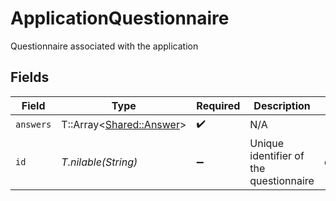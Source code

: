 # ApplicationQuestionnaire

Questionnaire associated with the application


## Fields

| Field                                                     | Type                                                      | Required                                                  | Description                                               | Example                                                   |
| --------------------------------------------------------- | --------------------------------------------------------- | --------------------------------------------------------- | --------------------------------------------------------- | --------------------------------------------------------- |
| `answers`                                                 | T::Array<[Shared::Answer](../../models/shared/answer.md)> | :heavy_check_mark:                                        | N/A                                                       |                                                           |
| `id`                                                      | *T.nilable(String)*                                       | :heavy_minus_sign:                                        | Unique identifier of the questionnaire                    | questionnaire_1                                           |